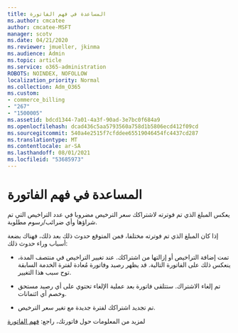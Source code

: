 ```yaml
---
title: المساعدة في فهم الفاتورة
ms.author: cmcatee
author: cmcatee-MSFT
manager: scotv
ms.date: 04/21/2020
ms.reviewer: jmueller, jkinma
ms.audience: Admin
ms.topic: article
ms.service: o365-administration
ROBOTS: NOINDEX, NOFOLLOW
localization_priority: Normal
ms.collection: Adm_O365
ms.custom:
- commerce_billing
- "267"
- "1500005"
ms.assetid: bdcd1344-7a01-4a3f-90ad-3e7bc0f684a9
ms.openlocfilehash: dcad436c5aa5793560a758d1b5806ecd412f09cd
ms.sourcegitcommit: 540a4e2515f7cfddee65519046454fc4437cd287
ms.translationtype: MT
ms.contentlocale: ar-SA
ms.lasthandoff: 08/01/2021
ms.locfileid: "53685973"
---
```

# <a name="help-understanding-your-bill"></a>المساعدة في فهم الفاتورة

يعكس المبلغ الذي تم فوترته لاشتراكك سعر الترخيص مضروبا في عدد التراخيص التي تم شراؤها وأي ضرائب/رسوم مطلوبة.
  
إذا كان المبلغ الذي تم فوترته مختلفا، فمن المتوقع حدوث ذلك بعد ذلك، فهناك بضعة أسباب وراء حدوث ذلك:
  
- تمت إضافة التراخيص أو إزالتها من اشتراكك. عند تغيير التراخيص في منتصف المدة، ينعكس ذلك على الفاتورة التالية. قد يظهر رصيد وفاتورة مُعادة لفترة الخدمة السابقة توح سبب هذا التغيير.

- تم إلغاء الاشتراك. ستتلقى فاتورة بعد عملية الإلغاء تحتوي على أي رصيد مستحق وخصم أي ائتمانات.

- تم تجديد اشتراكك لفترة جديدة مع تغير سعر الترخيص.

لمزيد من المعلومات حول فاتورتك، راجع: [فهم الفاتورة](/microsoft-365/commerce/billing-and-payments/understand-your-invoice2)